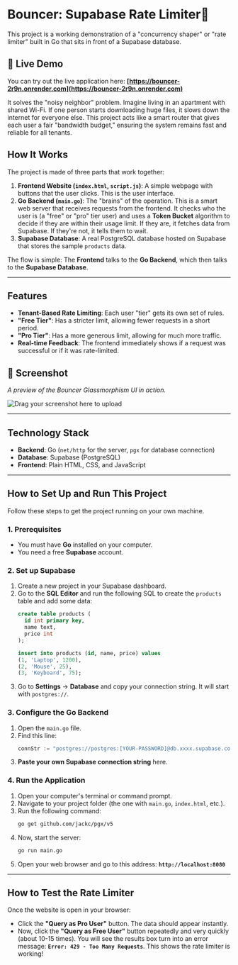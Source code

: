 # Bouncer: Supabase Rate Limiter🚦

This project is a working demonstration of a "concurrency shaper" or "rate limiter" built in Go that sits in front of a Supabase database.

## 🚀 Live Demo

You can try out the live application here: **[https://bouncer-2r9n.onrender.com](https://bouncer-2r9n.onrender.com)**

It solves the "noisy neighbor" problem. Imagine living in an apartment with shared Wi-Fi. If one person starts downloading huge files, it slows down the internet for everyone else. This project acts like a smart router that gives each user a fair "bandwidth budget," ensuring the system remains fast and reliable for all tenants.

## How It Works

The project is made of three parts that work together:

1.  **Frontend Website (`index.html`, `script.js`)**: A simple webpage with buttons that the user clicks. This is the user interface.
2.  **Go Backend (`main.go`)**: The "brains" of the operation. This is a smart web server that receives requests from the frontend. It checks who the user is (a "free" or "pro" tier user) and uses a **Token Bucket** algorithm to decide if they are within their usage limit. If they are, it fetches data from Supabase. If they're not, it tells them to wait.
3.  **Supabase Database**: A real PostgreSQL database hosted on Supabase that stores the sample `products` data.

The flow is simple: The **Frontend** talks to the **Go Backend**, which then talks to the **Supabase Database**.

---

## Features

* **Tenant-Based Rate Limiting**: Each user "tier" gets its own set of rules.
* **"Free Tier"**: Has a stricter limit, allowing fewer requests in a short period.
* **"Pro Tier"**: Has a more generous limit, allowing for much more traffic.
* **Real-time Feedback**: The frontend immediately shows if a request was successful or if it was rate-limited.

## 📸 Screenshot

*A preview of the Bouncer Glassmorphism UI in action.*

![Drag your screenshot here to upload](https://via.placeholder.com/800x500/667eea/ffffff?text=Drag+Your+Screenshot+File+Here)

---

## Technology Stack

* **Backend**: Go (`net/http` for the server, `pgx` for database connection)
* **Database**: Supabase (PostgreSQL)
* **Frontend**: Plain HTML, CSS, and JavaScript

---

## How to Set Up and Run This Project

Follow these steps to get the project running on your own machine.

### 1. Prerequisites

* You must have **Go** installed on your computer.
* You need a free **Supabase** account.

### 2. Set up Supabase

1.  Create a new project in your Supabase dashboard.
2.  Go to the **SQL Editor** and run the following SQL to create the `products` table and add some data:
    ```sql
    create table products (
      id int primary key,
      name text,
      price int
    );

    insert into products (id, name, price) values
    (1, 'Laptop', 1200),
    (2, 'Mouse', 25),
    (3, 'Keyboard', 75);
    ```
3.  Go to **Settings** -> **Database** and copy your connection string. It will start with `postgres://`.

### 3. Configure the Go Backend

1.  Open the `main.go` file.
2.  Find this line:
    ```go
    connStr := "postgres://postgres:[YOUR-PASSWORD]@db.xxxx.supabase.co:5432/postgres"
    ```
3.  **Paste your own Supabase connection string** here.

### 4. Run the Application

1.  Open your computer's terminal or command prompt.
2.  Navigate to your project folder (the one with `main.go`, `index.html`, etc.).
3.  Run the following command:
    ```bash
    go get github.com/jackc/pgx/v5
    ```
4.  Now, start the server:
    ```bash
    go run main.go
    ```
5.  Open your web browser and go to this address: **`http://localhost:8080`**

---

## How to Test the Rate Limiter

Once the website is open in your browser:
* Click the **"Query as Pro User"** button. The data should appear instantly.
* Now, click the **"Query as Free User"** button repeatedly and very quickly (about 10-15 times). You will see the results box turn into an error message: **`Error: 429 - Too Many Requests`**. This shows the rate limiter is working! 